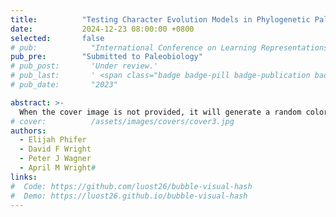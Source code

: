 ```yaml
---
title:          "Testing Character Evolution Models in Phylogenetic Paleobiology with Reversible Jump Markov-Chain Monte Carlo"
date:           2024-12-23 08:00:00 +0800
selected:       false
# pub:            "International Conference on Learning Representations (ICLR)"
pub_pre:        "Submitted to Paleobiology"
# pub_post:       'Under review.'
# pub_last:       ' <span class="badge badge-pill badge-publication badge-success">Spotlight</span>'
# pub_date:       "2023"

abstract: >-
  When the cover image is not provided, it will generate a random colorful bubble images as the cover image using the <code>bubble_visual_hash.js</code> script.
# cover:          /assets/images/covers/cover3.jpg
authors:
  - Elijah Phifer
  - David F Wright
  - Peter J Wagner
  - April M Wright#
links:
#  Code: https://github.com/luost26/bubble-visual-hash
#  Demo: https://luost26.github.io/bubble-visual-hash
---
```

